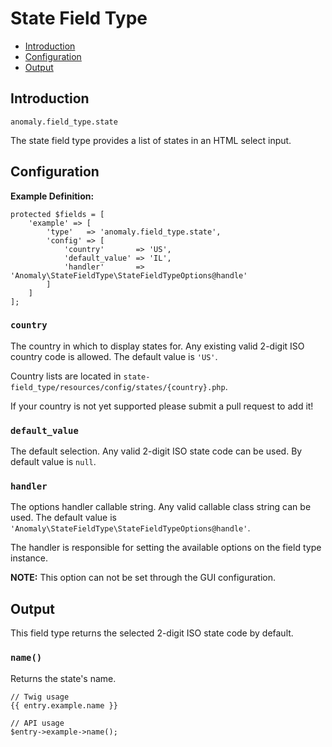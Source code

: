 # State Field Type

- [Introduction](#introduction)
- [Configuration](#configuration)
- [Output](#output)


<a name="introduction"></a>
## Introduction

`anomaly.field_type.state`

The state field type provides a list of states in an HTML select input.


<a name="configuration"></a>
## Configuration

**Example Definition:**

    protected $fields = [
        'example' => [
            'type'   => 'anomaly.field_type.state',
            'config' => [
                'country'       => 'US',
                'default_value' => 'IL',
                'handler'       => 'Anomaly\StateFieldType\StateFieldTypeOptions@handle'
            ]
        ]
    ];

### `country`

The country in which to display states for. Any existing valid 2-digit ISO country code is allowed. The default value is `'US'`.
 
Country lists are located in `state-field_type/resources/config/states/{country}.php`. 

If your country is not yet supported please submit a pull request to add it!

### `default_value`

The default selection. Any valid 2-digit ISO state code can be used. By default value is `null`.

### `handler`

The options handler callable string. Any valid callable class string can be used. The default value is `'Anomaly\StateFieldType\StateFieldTypeOptions@handle'`.

The handler is responsible for setting the available options on the field type instance.

**NOTE:** This option can not be set through the GUI configuration.


<a name="output"></a>
## Output

This field type returns the selected 2-digit ISO state code by default.

### `name()`

Returns the state's name.

    // Twig usage
    {{ entry.example.name }}
    
    // API usage
    $entry->example->name();

